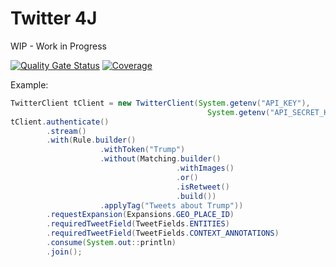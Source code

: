 # Twitter 4J

WIP - Work in Progress

[![Quality Gate Status](https://sonarcloud.io/api/project_badges/measure?project=vepo_twitter4j&metric=alert_status)](https://sonarcloud.io/dashboard?id=vepo_twitter4j) [![Coverage](https://sonarcloud.io/api/project_badges/measure?project=vepo_twitter4j&metric=coverage)](https://sonarcloud.io/dashboard?id=vepo_twitter4j)

Example: 

```java
TwitterClient tClient = new TwitterClient(System.getenv("API_KEY"),
                                            System.getenv("API_SECRET_KEY"));
tClient.authenticate()
        .stream()
        .with(Rule.builder()
                    .withToken("Trump")
                    .without(Matching.builder()
                                     .withImages()
                                     .or()
                                     .isRetweet()
                                     .build())
                    .applyTag("Tweets about Trump"))
        .requestExpansion(Expansions.GEO_PLACE_ID)
        .requiredTweetField(TweetFields.ENTITIES)
        .requiredTweetField(TweetFields.CONTEXT_ANNOTATIONS)
        .consume(System.out::println)
        .join();
```
